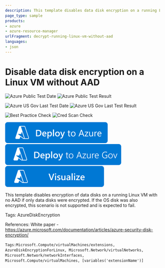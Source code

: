 ```yaml
---
description: This template disables data disk encryption on a running Linux which was encrypted without AAD
page_type: sample
products:
- azure
- azure-resource-manager
urlFragment: decrypt-running-linux-vm-without-aad
languages:
- json
---
```

# Disable data disk encryption on a Linux VM without AAD

![Azure Public Test Date](https://azurequickstartsservice.blob.core.windows.net/badges/quickstarts/microsoft.compute/decrypt-running-linux-vm-without-aad/PublicLastTestDate.svg)
![Azure Public Test Result](https://azurequickstartsservice.blob.core.windows.net/badges/quickstarts/microsoft.compute/decrypt-running-linux-vm-without-aad/PublicDeployment.svg)

![Azure US Gov Last Test Date](https://azurequickstartsservice.blob.core.windows.net/badges/quickstarts/microsoft.compute/decrypt-running-linux-vm-without-aad/FairfaxLastTestDate.svg)
![Azure US Gov Last Test Result](https://azurequickstartsservice.blob.core.windows.net/badges/quickstarts/microsoft.compute/decrypt-running-linux-vm-without-aad/FairfaxDeployment.svg)

![Best Practice Check](https://azurequickstartsservice.blob.core.windows.net/badges/quickstarts/microsoft.compute/decrypt-running-linux-vm-without-aad/BestPracticeResult.svg)
![Cred Scan Check](https://azurequickstartsservice.blob.core.windows.net/badges/quickstarts/microsoft.compute/decrypt-running-linux-vm-without-aad/CredScanResult.svg)

[![Deploy to Azure](https://raw.githubusercontent.com/Azure/azure-quickstart-templates/master/1-CONTRIBUTION-GUIDE/images/deploytoazure.svg?sanitize=true)](https://portal.azure.com/#create/Microsoft.Template/uri/https%3A%2F%2Fraw.githubusercontent.com%2FAzure%2Fazure-quickstart-templates%2Fmaster%2Fquickstarts%2Fmicrosoft.compute%2Fdecrypt-running-linux-vm-without-aad%2Fazuredeploy.json)
[![Deploy To Azure US Gov](https://raw.githubusercontent.com/Azure/azure-quickstart-templates/master/1-CONTRIBUTION-GUIDE/images/deploytoazuregov.svg?sanitize=true)](https://portal.azure.us/#create/Microsoft.Template/uri/https%3A%2F%2Fraw.githubusercontent.com%2FAzure%2Fazure-quickstart-templates%2Fmaster%2Fquickstarts%2Fmicrosoft.compute%2Fdecrypt-running-linux-vm-without-aad%2Fazuredeploy.json)
[![Visualize](https://raw.githubusercontent.com/Azure/azure-quickstart-templates/master/1-CONTRIBUTION-GUIDE/images/visualizebutton.svg?sanitize=true)](http://armviz.io/#/?load=https%3A%2F%2Fraw.githubusercontent.com%2FAzure%2Fazure-quickstart-templates%2Fmaster%2Fquickstarts%2Fmicrosoft.compute%2Fdecrypt-running-linux-vm-without-aad%2Fazuredeploy.json)

This template disables encryption of data disks on a running Linux VM with no AAD if only data disks were encrypted.   If the OS disk was also encrypted, this scenario is not supported and is expected to fail.

Tags: AzureDiskEncryption

References:
White paper - https://azure.microsoft.com/documentation/articles/azure-security-disk-encryption/

`Tags:Microsoft.Compute/virtualMachines/extensions, AzureDiskEncryptionForLinux, Microsoft.Network/virtualNetworks, Microsoft.Network/networkInterfaces, Microsoft.Compute/virtualMachines, [variables('extensionName')]`
